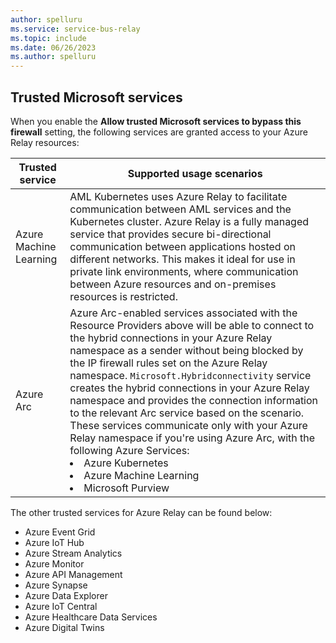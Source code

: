 ```yaml
---
author: spelluru
ms.service: service-bus-relay
ms.topic: include
ms.date: 06/26/2023
ms.author: spelluru
---
```


## Trusted Microsoft services
When you enable the **Allow trusted Microsoft services to bypass this firewall** setting, the following services are granted access to your Azure Relay resources:

| Trusted service | Supported usage scenarios | 
| --------------- | ------------------------- | 
| Azure Machine Learning | AML Kubernetes uses Azure Relay to facilitate communication between AML services and the Kubernetes cluster. Azure Relay is a fully managed service that provides secure bi-directional communication between applications hosted on different networks. This makes it ideal for use in private link environments, where communication between Azure resources and on-premises resources is restricted. |
| Azure Arc | Azure Arc-enabled services associated with the Resource Providers above will be able to connect to the hybrid connections in your Azure Relay namespace as a sender without being blocked by the IP firewall rules set on the Azure Relay namespace. `Microsoft.Hybridconnectivity` service creates the hybrid connections in your Azure Relay namespace and provides the connection information to the relevant Arc service based on the scenario. These services communicate only with your Azure Relay namespace if you're using Azure Arc, with the following Azure Services: <li>Azure Kubernetes</li><li>Azure Machine Learning</li><li>Microsoft Purview</li>|


The other trusted services for Azure Relay can be found below:
- Azure Event Grid
- Azure IoT Hub
- Azure Stream Analytics
- Azure Monitor
- Azure API Management
- Azure Synapse
- Azure Data Explorer
- Azure IoT Central
- Azure Healthcare Data Services
- Azure Digital Twins
